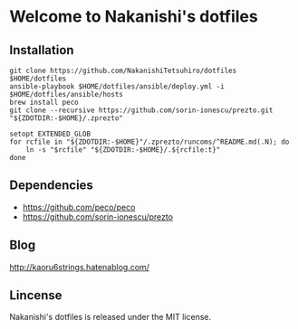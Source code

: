 # Welcome to Nakanishi's dotfiles

## Installation

    git clone https://github.com/NakanishiTetsuhiro/dotfiles $HOME/dotfiles
    ansible-playbook $HOME/dotfiles/ansible/deploy.yml -i $HOME/dotfiles/ansible/hosts
    brew install peco
    git clone --recursive https://github.com/sorin-ionescu/prezto.git "${ZDOTDIR:-$HOME}/.zprezto"

    setopt EXTENDED_GLOB
    for rcfile in "${ZDOTDIR:-$HOME}"/.zprezto/runcoms/^README.md(.N); do
        ln -s "$rcfile" "${ZDOTDIR:-$HOME}/.${rcfile:t}"
    done

## Dependencies

- https://github.com/peco/peco
- https://github.com/sorin-ionescu/prezto

## Blog

http://kaoru6strings.hatenablog.com/

## Lincense

Nakanishi's dotfiles is released under the MIT license.
